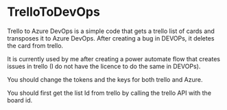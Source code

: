 ﻿# TrelloToDevOps
Trello to Azure DevOps is a simple code that gets a trello list of cards and transposes it to Azure DevOps. After creating a bug in DEVOPs, it deletes the card from trello. 

It is currently used by me after creating a power automate flow that creates issues in trello (I do not have the licence to do the same in DEVOPs). 

You should change the tokens and the keys for both trello and Azure. 

You should first get the list Id from trello by calling the trello API with the board id. 

